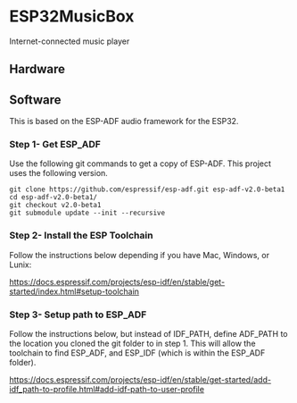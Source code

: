 # ESP32MusicBox
Internet-connected music player

## Hardware

## Software
This is based on the ESP-ADF audio framework for the ESP32.

### Step 1- Get ESP_ADF
Use the following git commands to get a copy of ESP-ADF. This project uses the following version.
```
git clone https://github.com/espressif/esp-adf.git esp-adf-v2.0-beta1
cd esp-adf-v2.0-beta1/
git checkout v2.0-beta1
git submodule update --init --recursive
```
### Step 2- Install the ESP Toolchain
Follow the instructions below depending if you have Mac, Windows, or Lunix:

https://docs.espressif.com/projects/esp-idf/en/stable/get-started/index.html#setup-toolchain

### Step 3- Setup path to ESP_ADF
Follow the instructions below, but instead of IDF_PATH, define ADF_PATH to the location you cloned the git folder to in step 1. This will allow the toolchain to find ESP_ADF, and ESP_IDF (which is within the ESP_ADF folder).

https://docs.espressif.com/projects/esp-idf/en/stable/get-started/add-idf_path-to-profile.html#add-idf-path-to-user-profile
